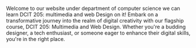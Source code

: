    Welcome to our website under department of computer science we can learn DCIT 205: multimedia and web Design on it! Embark on a transformative journey into the realm of digital creativity with our flagship course, DCIT 205: Multimedia and Web Design. Whether you're a budding designer, a tech enthusiast, or someone eager to enhance their digital skills, you're in the right place.
